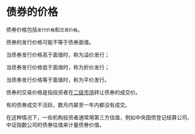 # 债券的价格

[二级市场]: #

债券价格包括`发行价格`和`交易价格`。

债券的发行价格可能不等于债券面值。

当债券发行价格高于面值时，称为溢价发行；

当债券发行价格低于面值时，称为折价发行；

当债券发行价格等于面值时，称为平价发行。

债券的交易价格是指投资者在[二级市场]转让债券的成交价。

有的债券成交不活跃，数月内甚至一年内都没有成交。

在这种情况下，一些机构投资者通常用第三方估值，例如中央国债登记结算公司、中证指数公司的债券估值来计量债券价值。
